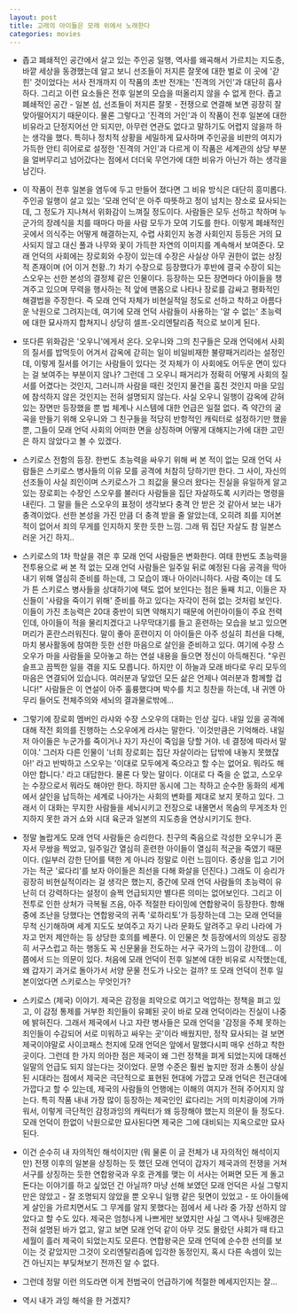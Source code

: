 ```yaml
---
layout: post
title: 고래의 아이들은 모래 위에서 노래한다
categories: movies
---
```


- 좁고 폐쇄적인 공간에서 살고 있는 주인공 일행, 역사를 왜곡해서 가르치는 지도층, 바깥 세상을 동경했는데 알고 보니 선조들이 저지른 잘못에 대한 벌로 이 곳에 '갇힌' 것이었다는 서사 전개까지 이 작품의 초반 전개는 '진격의 거인'과 대단히 흡사하다. 그리고 이런 요소들은 전후 일본의 모습을 떠올리지 않을 수 없게 한다. 좁고 폐쇄적인 공간 - 일본 섬, 선조들이 저지른 잘못 - 전쟁으로 연결해 보면 굉장히 잘 맞아떨어지기 때문이다. 물론 그렇다고 '진격의 거인'과 이 작품이 전후 일본에 대한 비유라고 단정지어선 안 되지만, 아무런 연관도 없다고 말하기도 어렵지 않을까 하는 생각을 했다. 특히나 정치적 상황을 세밀하게 묘사하며 주인공을 비판의 여지가 가득한 안티 히어로로 설정한 '진격의 거인'과 다르게 이 작품은 세계관의 상당 부분을 얼버무리고 넘어갔다는 점에서 더더욱 무언가에 대한 비유가 아닌가 하는 생각을 남긴다.

- 이 작품이 전후 일본을 염두에 두고 만들어 졌다면 그 비유 방식은 대단히 흥미롭다. 주인공 일행이 살고 있는 '모래 언덕'은 아주 따뜻하고 정이 넘치는 장소로 묘사되는데, 그 정도가 지나쳐서 위화감이 느껴질 정도이다. 사람들은 모두 선하고 착하며 누군가의 장례식을 치를 때마다 마을 사람 모두가 모여 기도를 한다. 이렇게 폐쇄적인 곳에서 의식주는 어떻게 해결하는지, 수렵 사회인지 농경 사회인지 등등은 거의 묘사되지 않고 대신 풀과 나무와 꽃이 가득한 자연의 이미지를 계속해서 보여준다. 모래 언덕의 사회에는 장로회와 수장이 있는데 수장은 사실상 아무 권한이 없는 상징적 존재이며 (어 이거 천황..?) 차기 수장으로 등장했다가 후반에 결국 수장이 되는 스오우는 선한 본성의 결정체 같은 인물이다. 등장하는 모든 장면마다 아이들을 챙겨주고 있으며 무력을 행사하는 적 앞에 맨몸으로 나타나 장로를 감싸고 평화적인 해결법을 주장한다. 즉 모래 언덕 자체가 비현실적일 정도로 선하고 착하고 아름다운 낙원으로 그려지는데, 여기에 모래 언덕 사람들이 사용하는 '알 수 없는' 초능력에 대한 묘사까지 합쳐지니 상당히 셀프-오리엔탈리즘 적으로 보이게 된다.

- 또다른 위화감은 '오우니'에게서 온다. 오우니와 그의 친구들은 모래 언덕에서 사회의 질서를 밥먹듯이 어겨서 감옥에 갇히는 일이 비일비재한 불량패거리라는 설정인데, 이렇게 질서를 어기는 사람들이 있다는 것 자체가 이 사회에도 어두운 면이 있다는 걸 보여주는 부분이지 않나? 그런데 그 오우니 패거리가 정확히 어떻게 사회의 질서를 어겼다는 것인지, 그러니까 사람을 때린 것인지 물건을 훔친 것인지 마을 모임에 참석하지 않은 것인지는 전혀 설명되지 않는다. 사실 오우니 일행이 감옥에 갇혀 있는 장면만 등장했을 뿐 법 체계나 시스템에 대한 언급은 일절 없다. 즉 약간의 굴곡을 만들기 위해 오우니와 그 친구들을 적당히 반항적인 캐릭터로 설정하기만 했을 뿐, 그들이 모래 언덕 사회의 어떠한 면을 상징하며 어떻게 대해지는가에 대한 고민은 하지 않았다고 볼 수 있겠다.

- 스키로스 전함의 등장. 한번도 초능력을 싸우기 위해 써 본 적이 없는 모래 언덕 사람들은 스키로스 병사들의 이유 모를 공격에 처참히 당하기만 한다. 그 사이, 자신의 선조들이 사실 죄인이며 스키로스가 그 죄값을 물으러 왔다는 진실을 유일하게 알고 있는 장로회는 수장인 스오우를 불러다 사람들을 집단 자살하도록 시키라는 명령을 내린다. 그 말을 들은 스오우의 표정이 생각보다 충격 안 받은 것 같아서 보는 내가 충격이었다. 선한 본성을 가진 만큼 더 충격 받을 줄 알았는데, 오히려 죄를 지어본 적이 없어서 죄의 무게를 인지하지 못한 듯한 느낌. 그래 뭐 집단 자살도 참 일본스러운 거긴 하지..

- 스키로스의 1차 학살을 겪은 후 모래 언덕 사람들은 변화한다. 여태 한번도 초능력을 전투용으로 써 본 적 없는 모래 언덕 사람들은 일주일 뒤로 예정된 다음 공격을 막아내기 위해 열심히 준비를 하는데, 그 모습이 꽤나 아이러니하다. 사람 죽이는 데 도가 튼 스키로스 병사들을 상대하기에 택도 없어 보인다는 점은 둘째 치고, 이들은 자신들이 '사람을 죽이기 위해' 준비를 하고 있다는 자각이 전혀 없는 것처럼 보인다. 이들이 가진 초능력은 20대 중반이 되면 약해지기 때문에 어린아이들이 주요 전력인데, 아이들이 적을 물리치겠다고 나무막대기를 들고 훈련하는 모습을 보고 있으면 머리가 혼란스러워진다. 말이 좋아 훈련이지 이 아이들은 아주 성실히 최선을 다해, 마치 봉사활동에 참여한 듯한 선한 마음으로 살인을 준비하고 있다. 여기에 수장 스오우가 마을 사람들을 모아놓고 하는 연설 내용을 들으면 정신이 아득해진다. "우린 슬프고 끔찍한 일을 겪을 지도 모릅니다. 하지만 이 하늘과 모래 바다로 우리 모두의 마음은 연결되어 있습니다. 여러분과 닿았던 모든 삶은 언제나 여러분과 함께할 겁니다!" 사람들은 이 연설이 아주 훌륭했다며 박수를 치고 칭찬을 하는데, 내 귀엔 아무리 들어도 전체주의와 세뇌의 결과물로밖에...

- 그렇기에 장로회 멤버인 라샤와 수장 스오우의 대화는 인상 깊다. 내일 있을 공격에 대해 작전 회의를 진행하는 스오우에게 라샤는 말한다. '이것만큼은 기억해라. 내일 저 아이들은 누군가를 죽이거나 자기 자신이 죽임을 당할 거야. 네 결정에 따라서 말이야.' 그러자 다른 인물이 '너희 장로회는 집단 자살이라는 답밖에 내놓지 못했잖아!' 라고 반박하고 스오우는 '이대로 모두에게 죽으라고 할 수는 없어요. 뭐라도 해야만 합니다.' 라고 대답한다. 물론 다 맞는 말이다. 이대로 다 죽을 순 없고, 스오우는 수장으로서 뭐라도 해야만 한다. 하지만 동시에 그는 착하고 순수한 동화의 세계에서 살인을 납득하는 세계로 나아가는 사회의 변화를 제대로 보지 못하고 있다. 그래서 이 대화는 무지한 사람들을 세뇌시키고 전장으로 내몰면서 목숨의 무게조차 인지하지 못한 과거 쇼와 시대 육군과 일본의 지도층을 연상시키기도 한다.

- 정말 놀랍게도 모래 언덕 사람들은 승리한다. 친구의 죽음으로 각성한 오우니가 혼자서 무쌍을 찍었고, 일주일간 열심히 훈련한 아이들이 열심히 적군을 죽였기 때문이다. (일부러 강한 단어를 택한 게 아니라 정말로 이런 느낌이다. 중상을 입고 기어가는 적군 '료다리'를 보자 아이들은 최선을 다해 화살을 던진다.) 그래도 이 승리가 굉장히 비현실적이라는 걸 생각은 했는지, 중간에 모래 언덕 사람들의 초능력이 유난히 더 강력하다는 설정이 슬쩍 언급되지만 별다른 의미는 없어보인다. 그리고 이 전투로 인한 상처가 극복될 즈음, 아주 적절한 타이밍에 연합왕국이 등장한다. 항해 중에 조난을 당했다는 연합왕국의 귀족 '로하리토'가 등장하는데 그는 모래 언덕을 무척 신기해하며 세계 지도도 보여주고 자기 나라 문화도 알려주고 우리 나라에 가자고 먼저 제안하는 등 상당한 호의를 베푼다. 이 인물은 첫 등장에서의 의상도 굉장히 서구스럽고 하는 행동도 꼭 신문물을 전도하는 서구 국가의 느낌이 강한데... 이 쯤에서 드는 의문이 있다. 처음에 모래 언덕이 전후 일본에 대한 비유로 시작했는데, 왜 갑자기 과거로 돌아가서 서양 문물 전도가 나오는 걸까? 또 모래 언덕이 전후 일본이었다면 스키로스는 무엇인가?

- 스키로스 (제국) 이야기. 제국은 감정을 죄악으로 여기고 억압하는 정책을 펴고 있고, 이 감정 통제를 거부한 죄인들이 유폐된 곳이 바로 모래 언덕이라는 진실이 나중에 밝혀진다. 그래서 제국에서 나고 자란 병사들은 모래 언덕을 '감정을 주체 못하는 죄인들이 수감되어 서로 미워하고 싸우는 곳'이라 배웠지만, 정작 묘사되는 걸 보면 제국이야말로 사이코패스 천지에 모래 언덕은 앞에서 말했다시피 매우 선하고 착한 곳이다. 그런데 한 가지 의아한 점은 제국이 왜 그런 정책을 펴게 되었는지에 대해선 일말의 언급도 되지 않는다는 것이었다. 문명 수준은 훨씬 높지만 정과 소통이 상실된 시대라는 점에서 제국은 극단적으로 표현된 현대에 가깝고 모래 언덕은 전근대에 가깝다고 할 수 있는데, 제국의 사람들의 언행에는 이해의 여지가 전혀 주어지지 않는다. 특히 작품 내내 가장 많이 등장하는 제국인인 료다리는 거의 미치광이에 가까워서, 이렇게 극단적인 감정과잉의 캐릭터가 왜 등장해야 했는지 의문이 들 정도다. 모래 언덕이 한없이 낙원으로만 묘사된다면 제국은 그에 대비되는 지옥으로만 묘사된다. 

- 이건 순수히 내 자의적인 해석이지만 (뭐 물론 이 글 전체가 내 자의적인 해석이지만) 전쟁 이후의 일본을 상징하는 듯 했던 모래 언덕이 갑자기 제국과의 전쟁을 거쳐 서구를 상징하는 듯한 연합왕국과 우호 관계를 맺는 이 서사는 어쩌면 모든 게 돌고 돈다는 이야기를 하고 싶었던 건 아닐까? 마냥 선해 보였던 모래 언덕은 사실 그렇지만은 않았고 - 잘 조명되지 않았을 뿐 오우니 일행 같은 뒷면이 있었고 - 또 아이들에게 살인을 가르치면서도 그 무게를 알지 못했다는 점에서 세 나라 중 가장 선하지 않았다고 할 수도 있다. 제국은 엄청나게 나쁘게만 보였지만 사실 그 역사나 뒷배경은 전혀 설명된 바가 없고, 알고 보면 모래 언덕 같이 아무 것도 몰랐던 사회가 때 타고 세월이 흘러 제국이 되었는지도 모른다. 연합왕국은 모래 언덕에 순수한 선의를 보이는 것 같았지만 그것이 오리엔탈리즘에 입각한 동정인지, 혹시 다른 속셈이 있는 건 아닌지는 부딪쳐보기 전까진 알 수 없다. 

- 그런데 정말 이런 의도라면 이게 전범국이 언급하기에 적절한 메세지인지는 잘...

- 역시 내가 과잉 해석을 한 거겠지?
